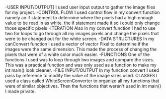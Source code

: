 -USER INPUT/OUTPUT[ 
I used user input output to gather the image files for my project. 
-CONTROL FLOW 
I used control flow in my convert function namely an if statement to determine where the pixels had a high enough value to be read in as white. the if statement made it so i could only change those specific pixels 
-ITERATION 
Also in my convert function I had to use two for loops to go through all my images pixels and change the pixels that were to be changed out for the white screen. 
-DATA STRUCTURES 
In my canConvert function I used a vector of vector Pixel to determine if the images were the same dimension. This made the process of changing the pixels that were of a white color much easier. 
-FUNCTIONS 
One of the functions I used was to loop through two images and compare the sizes. This was a practical function and was only used as a function to make my int main() look cleaner. 
-FILE INPUT/OUTPUT 
In my function convert I used pass by reference to modify the value of the image sizes used. 
CLASSES 
I used a class called WhiteScreenConverter to organize all my functions that were of similar objectives. Then the functions that weren't used in int main() I made private.
